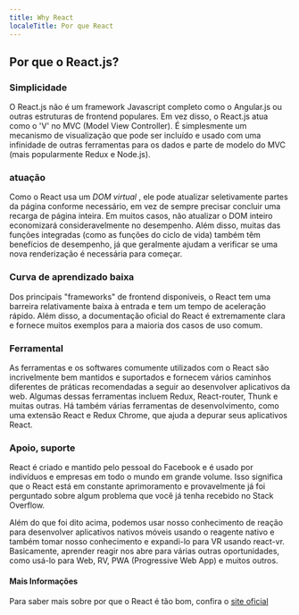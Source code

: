 ```yaml
---
title: Why React
localeTitle: Por que React
---
```

## Por que o React.js?

### Simplicidade

O React.js não é um framework Javascript completo como o Angular.js ou outras estruturas de frontend populares. Em vez disso, o React.js atua como o 'V' no MVC (Model View Controller). É simplesmente um mecanismo de visualização que pode ser incluído e usado com uma infinidade de outras ferramentas para os dados e parte de modelo do MVC (mais popularmente Redux e Node.js).

### atuação

Como o React usa um _DOM virtual_ , ele pode atualizar seletivamente partes da página conforme necessário, em vez de sempre precisar concluir uma recarga de página inteira. Em muitos casos, não atualizar o DOM inteiro economizará consideravelmente no desempenho. Além disso, muitas das funções integradas (como as funções do ciclo de vida) também têm benefícios de desempenho, já que geralmente ajudam a verificar se uma nova renderização é necessária para começar.

### Curva de aprendizado baixa

Dos principais "frameworks" de frontend disponíveis, o React tem uma barreira relativamente baixa à entrada e tem um tempo de aceleração rápido. Além disso, a documentação oficial do React é extremamente clara e fornece muitos exemplos para a maioria dos casos de uso comum.

### Ferramental

As ferramentas e os softwares comumente utilizados com o React são incrivelmente bem mantidos e suportados e fornecem vários caminhos diferentes de práticas recomendadas a seguir ao desenvolver aplicativos da web. Algumas dessas ferramentas incluem Redux, React-router, Thunk e muitas outras. Há também várias ferramentas de desenvolvimento, como uma extensão React e Redux Chrome, que ajuda a depurar seus aplicativos React.

### Apoio, suporte

React é criado e mantido pelo pessoal do Facebook e é usado por indivíduos e empresas em todo o mundo em grande volume. Isso significa que o React está em constante aprimoramento e provavelmente já foi perguntado sobre algum problema que você já tenha recebido no Stack Overflow.

Além do que foi dito acima, podemos usar nosso conhecimento de reação para desenvolver aplicativos nativos móveis usando o reagente nativo e também tomar nosso conhecimento e expandi-lo para VR usando react-vr. Basicamente, aprender reagir nos abre para várias outras oportunidades, como usá-lo para Web, RV, PWA (Progressive Web App) e muitos outros.

#### Mais Informações

Para saber mais sobre por que o React é tão bom, confira o [site oficial](https://reactjs.org/)
